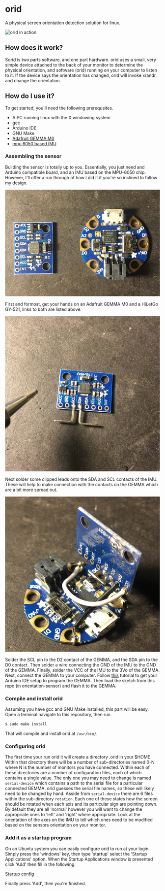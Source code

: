 # orid
A physical screen orientation detection solution for linux.

![orid in action](https://raw.githubusercontent.com/mrpossoms/orid/master/.demo.gif)

## How does it work?

Sorid is two parts software, and one part hardware. orid uses a small, very simple device attached to the back of your monitor to determine the physical orientation, and software (orid) running on your computer to listen to it. If the device says the orientation has changed, orid will invoke xrandr, and change the orientation.

## How do I use it?

To get started, you'll need the following prerequsites.
* A PC running linux with the X windowing system
* gcc
* Arduino IDE
* GNU Make
* [Adafruit GEMMA M0](https://www.adafruit.com/product/3501?gclid=EAIaIQobChMIlO-QtLPu3gIVHLbACh3wqQCeEAYYASABEgKh7fD_BwE)
* [mpu 6050 based IMU](http://a.co/d/7XmvxoI)

### Assembling the sensor

Building the sensor is totally up to you. Essentially, you just need and Arduino compatible board, and an IMU based on the MPU-6050 chip. However, I'll offer a run through of how I did it if you're so inclined to follow my design.

![GEMMA and 6050](https://raw.githubusercontent.com/mrpossoms/orid/master/.parts.jpg)

First and formost, get your hands on an Adafruit GEMMA M0 and a HiLetGo GY-521, links to both are listed above.

![Stand off example](https://raw.githubusercontent.com/mrpossoms/orid/master/.stand-off.jpg)

Next solder some clipped leads onto the SDA and SCL contacts of the IMU. These will help to make connection with the contacts on the GEMMA which are a bit more spread out.

![Assembled](https://raw.githubusercontent.com/mrpossoms/orid/master/.assembly.jpg)

Solder the SCL pin to the D2 contact of the GEMMA, and the SDA pin to the D0 contact. Then solder a wire connecting the GND of the IMU to the GND of the GEMMA. Finally, solder the VCC of the IMU to the 3Vo of the GEMMA. Next, connect the GEMMA to your computer. Follow [this](https://learn.adafruit.com/adafruit-gemma-m0/arduino-ide-setup) tutorial to get your Arduino IDE setup to program the GEMMA. Then load the sketch from this repo (in orientation-sensor) and flash it to the GEMMA.

### Compile and install orid

Assuming you have gcc and GNU Make installed, this part will be easy. Open a terminal navigate to this repository, then run.

```bash
$ sudo make install
```

That will compile and install orid at `/usr/bin/`.

### Configuring orid

The first time your run orid it will create a directory .orid in your $HOME. Within that directory there will be a number of sub-directories named 0-N where N is the number of monitors you have connected. Within each of these directories are a number of configuration files, each of which contains a single value. The only one you may need to change is named `serial-device` which contains a path to the serial file for a particular connected GEMMA. orid guesses the serial file names, so these will likely need to be changed by hand. Asside from `serial-device` there are 6 files within the sub-directory `rotation`. Each one of these states how the screen should be rotated when each axis and its particular sign are pointing down. By default they are all 'normal' however you will want to change the appropriate ones to 'left' and 'right' where appropriate. Look at the orientation of the axes on the IMU to tell which ones need to be modified based on the sensors orientation on your monitor.

### Add it as a startup program

On an Ubuntu system you can easily configure orid to run at your login. Simply press the 'windows' key, then type 'startup' select the 'Startup Applications' option. When the Startup Applications window is presented click 'Add' then fill in the following.

[Startup config](https://raw.githubusercontent.com/mrpossoms/orid/master/.startup.png)

Finally press 'Add', then you're finished.
